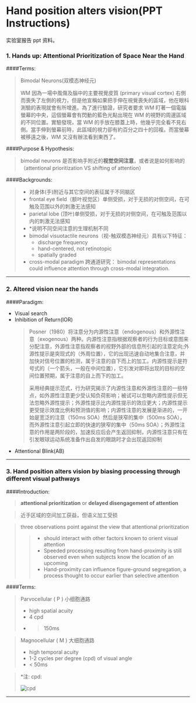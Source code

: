 <conf style='display:none'>
title: Hand position alters vision(PPT Instructions)
permalink: http://sniky.github.io/article/Hand-position-alters-vision-ppt-background.html
tags: ppt, vision, spatial attention
author: rainy
datetime: 201304071313
</conf>


Hand position alters vision(PPT Instructions)
====

实验室报告 ppt 资料。

### 1. Hands up: Attentional Prioritization of Space Near the Hand

####Terms:

> Bimodal Neurons(双模态神经元)
> 
> WM 因為一場中風傷及腦中的主要視覺皮質 (primary visual cortex) 右側而喪失了左側的視力，但是他宣稱如果把手伸在視覺喪失的區域，他在眼科測驗的表現就會有所增進。為了進行驗證，研究者要求 WM 盯著一個電腦螢幕的中央，這個螢幕會有閃動的藍色光點出現在 WM 的視野的周邊區域的不同位置。實驗發現，當 WM 的手放在膝蓋上時，他幾乎完全看不見右側。當手伸到螢幕前時，此區域的視力卻有約百分之四十的回複。而當螢幕被移遠之後，WM 又沒有辦法看到東西了。

####Purpose & Hypothesis:

> bimodal neurons 是否影响手附近的**视觉空间注意**，或者说是如何影响的（attentional prioritization VS shifting of attention）
> 

####Backgrounds:

> * 对身体(手)附近与其它空间的表征属于不同脑区
> * frontal eye field（额叶视觉区）单侧受损，对于无损的对侧空间，在可触及范围以外的刺激无法感知
> * parietal lobe (顶叶)单侧受损，对于无损的对侧空间，在可触及范围以内的刺激无法感知
> * *说明不同空间注意的生理机制不同
> * bimodal visuotactile neurons（视-触双模态神经元）具有以下特征：
>     * discharge frequency
>     * hand-centered, not retinotopic
>     * spatially graded
> * cross-modal paradigm 跨通道研究： bimodal representations could influence attention through cross-modal integration.

----

### 2. Altered vision near the hands

####Paradigm:

* Visual search
* Inhibition of Return(IOR)
    > Posner（1980）将注意分为内源性注意（endogenous）和外源性注意（exogenous）两种。内源性注意指根据观察者的行为目标或意图来分配注意，外源性注意指观察者的视野外部的信息所引起的注意定向;外源性提示是突现式的（外周位置），它的出现迅速自动地集合注意，并加快对信号位置的检测，属于注意的自下而上的加工。内源性提示是符号式的（一个箭头，一般在中间位置），它引发对即将出现的目标的空间位置预期，属于注意的自上而下的加工。
    > 
    > 采用经典提示范式，行为研究揭示了内源性注意和外源性注意的一些特点，如外源性注意更少受认知负荷影响；被试可以忽略内源性提示但无法忽略外源性提示；外源性提示比内源性提示的效应更大；内源性提示更受提示效度比例和预测值的影响；内源性注意的发展是渐进的，一开始是宽泛的注意（150ms SOA）然后是狭窄的集中（500ms SOA），而外源性注意引起立即的快速的狭窄的集中（50ms SOA）；外源性注意的作用是两阶段的，加速反应后会产生返回抑制，内源性注意只有在引发眼球运动系统准备作出自发的眼跳时才会出现返回抑制
* Attentional Blink(AB)

----
### 3. Hand position alters vision by biasing processing through different visual pathways

####Introduction:

> **attentional prioritization** or **delayed disengagement of attention**

> 近手区域的空间加工获益，但语义加工受损

> three observations point against the view that attentional prioritization
> > * should interact with other factors known to orient visual attention
> > * Speeded processing resulting from hand-proximity is still observed even when subjects know the location of an upcoming
> > * Hand-proximity can influence figure-ground segregation, a process thought to occur earlier than selective attention

####Terms:

> Parvocellular ( P ) 小细胞通路
> 
> * high spatial acuity
> * 4 cpd
> * > 150ms

> Magnocellular ( M ) 大细胞通路
> 
> * high temporal acuity
> * 1-2 cycles per degree (cpd) of visual angle
> * < 50ms

> *注: cpd: <p class='blog-img'>![cpd](http://webvision.med.utah.edu/imageswv/KallSpat22.jpg)</p>

----
